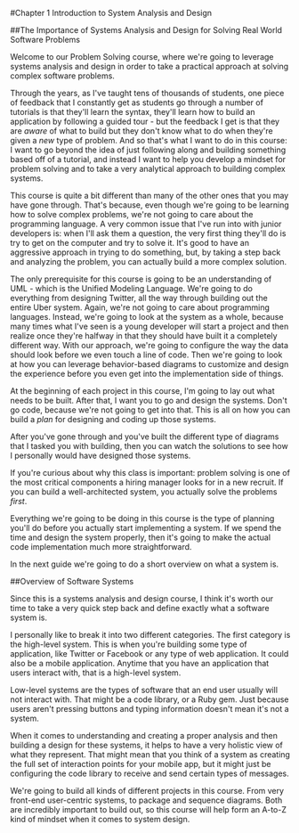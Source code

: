 #Chapter 1 Introduction to System Analysis and Design

##The Importance of Systems Analysis and Design for Solving Real World Software Problems

Welcome to our Problem Solving course, where we're going to leverage systems analysis and design in order to take a practical approach at solving complex software problems.

Through the years, as I've taught tens of thousands of students, one piece of feedback that I constantly get as students go through a number of tutorials is that they'll learn the syntax, they'll learn how to build an application by following a guided tour - but the feedback I get is that they are *aware* of what to build but they don't know what to do when they're given a *new* type of problem. And so that's what I want to do in this course: I want to go beyond the idea of just following along and building something based off of a tutorial, and instead I want to help you develop a mindset for problem solving and to take a very analytical approach to building complex systems.

This course is quite a bit different than many of the other ones that you may have gone through. That's because, even though we're going to be learning how to solve complex problems, we're not going to care about the programming language. A very common issue that I've run into with junior developers is: when I'll ask them a question, the very first thing they'll do is try to get on the computer and try to solve it. It's good to have an aggressive approach in trying to do something, but, by taking a step back and analyzing the problem, you can actually build a more complex solution.

The only prerequisite for this course is going to be an understanding of UML - which is the Unified Modeling Language. We're going to do everything from designing Twitter, all the way through building out the entire Uber system. Again, we're not going to care about programming languages. Instead, we're going to look at the system as a whole, because many times what I've seen is a young developer will start a project and then realize once they're halfway in that they should have built it a completely different way. With our approach, we're going to configure the way the data should look before we even touch a line of code. Then we're going to look at how you can leverage behavior-based diagrams to customize and design the experience before you even get into the implementation side of things.

At the beginning of each project in this course, I'm going to lay out what needs to be built. After that, I want you to go and design the systems. Don't go code, because we're not going to get into that. This is all on how you can build a *plan* for designing and coding up those systems.

After you've gone through and you've built the different type of diagrams that I tasked you with building, then you can watch the solutions to see how I personally would have designed those systems.

If you're curious about why this class is important: problem solving is one of the most critical components a hiring manager looks for in a new recruit. If you can build a well-architected system, you actually solve the problems *first*.

Everything we're going to be doing in this course is the type of planning you'll do before you actually start implementing a system. If we spend the time and design the system properly, then it's going to make the actual code implementation much more straightforward.

In the next guide we're going to do a short overview on what a system is.


##Overview of Software Systems

Since this is a systems analysis and design course, I think it's worth our time to take a very quick step back and define exactly what a software system is.

I personally like to break it into two different categories. The first category is the high-level system. This is when you're building some type of application, like Twitter or Facebook or any type of web application. It could also be a mobile application. Anytime that you have an application that users interact with, that is a high-level system.

Low-level systems are the types of software that an end user usually will not interact with. That might be a code library, or a Ruby gem. Just because users aren't pressing buttons and typing information doesn't mean it's not a system.

When it comes to understanding and creating a proper analysis and then building a design for these systems, it helps to have a very holistic view of what they represent. That might mean that you think of a system as creating the full set of interaction points for your mobile app, but it might just be configuring the code library to receive and send certain types of messages.

We're going to build all kinds of different projects in this course. From very front-end user-centric systems, to package and sequence diagrams. Both are incredibly important to build out, so this course will help form an A-to-Z kind of mindset when it comes to system design. 
